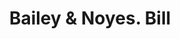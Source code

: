 ---
doi: 10.7916/D8F77QRP
date_other: '1900'
date_other_textual: 1900-1909
form: printed ephemera
genre:
- Invoices
name:
- Bailey & Noyes
object_in_context_url: https://biggert.cul.columbia.edu/items/view/ave_biggert_01767
subject_hierarchical_geographic:
- Portland, Maine, United States
subject_name:
- Bailey & Noyes
title: Bailey & Noyes. Bill
sort_title: Bailey & Noyes. Bill
call_number: ave_biggert_01767
coordinates:
- 43.666666666666664,-70.26666666666667
pid: ave_biggert_01767
identifiers: ave_biggert_01767
permalink: /biggert/ave_biggert_01767/
layout: iiif-image-page
---